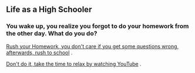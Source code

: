 ## **Life as a High Schooler**

### You wake up, you realize you forgot to do your homework from the other day. What do you do?  

[Rush your Homework, you don't care if you get some questions wrong, afterwards, rush to school](option1_path) .   
    
[Don't do it, take the time to relax by watching YouTube](option2_path) . 

